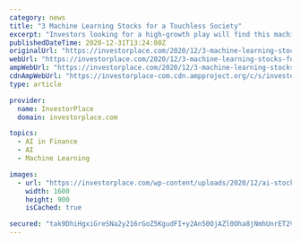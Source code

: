 ```yaml
---
category: news
title: "3 Machine Learning Stocks for a Touchless Society"
excerpt: "Investors looking for a high-growth play will find this machine learning stock a great buy. DocuSign is best known for its e-signature service which ... She is a financial writer and analyst ..."
publishedDateTime: 2020-12-31T13:24:00Z
originalUrl: "https://investorplace.com/2020/12/3-machine-learning-stocks-for-a-touchless-society/"
webUrl: "https://investorplace.com/2020/12/3-machine-learning-stocks-for-a-touchless-society/"
ampWebUrl: "https://investorplace.com/2020/12/3-machine-learning-stocks-for-a-touchless-society/amp/"
cdnAmpWebUrl: "https://investorplace-com.cdn.ampproject.org/c/s/investorplace.com/2020/12/3-machine-learning-stocks-for-a-touchless-society/amp/"
type: article

provider:
  name: InvestorPlace
  domain: investorplace.com

topics:
  - AI in Finance
  - AI
  - Machine Learning

images:
  - url: "https://investorplace.com/wp-content/uploads/2020/12/ai-stocks-1600-1.jpg"
    width: 1600
    height: 900
    isCached: true

secured: "tak9DhiHgxiGreSNa2y216rGoZ5KgudFI+y2An50OjAZl0Oha8jNmhUnrET2V7PBqqBFj4wi1sy17HALVH4mRNIAbq7OQLx8+6dtzwkXTJ5pX6AiXbxDTQQ5baYU+yazI2ilPYUlfN6k8XW/TiKY0Hrrk2DXZN56rJV8xgukoEsK+AEJpTSLAj2sW4XkitAx7XLJ6TIz2rEctHlGvkfT0uKg87BbBjiy0IBWNdX334A3IGAwqL923CLCmRqfFX++Ccq/POxLlfBx3N/zcgZ1gHLj6LYq1EYdHnK2nZmxYHikeftGOlKTYSUkF1YA2LhwzsgWzunGgiozfXNo+vjOCYD3JXyVQyMj/cKpfJTPhgw=;/grI5NBNBkNBAlipXsPNzQ=="
---
```



